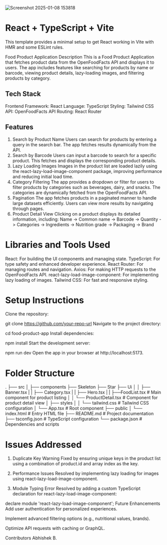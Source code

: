 ![Screenshot 2025-01-08 153818](https://github.com/user-attachments/assets/e35aad50-3119-43f3-b6a6-2e8ceac10036)



# React + TypeScript + Vite

This template provides a minimal setup to get React working in Vite with HMR and some ESLint rules.

Food Product Application
Description
This is a Food Product Application that fetches product data from the OpenFoodFacts API and displays it to users. The app includes features like searching for products by name or barcode, viewing product details, lazy-loading images, and filtering products by category.

## Tech Stack

Frontend Framework: React
Language: TypeScript
Styling: Tailwind CSS
API: OpenFoodFacts API
Routing: React Router

## Features
1. Search by Product Name
Users can search for products by entering a query in the search bar. The app fetches results dynamically from the API.
2. Search by Barcode
Users can input a barcode to search for a specific product. This fetches and displays the corresponding product details.
3. Lazy Loading Images
Images in the product list are loaded lazily using the react-lazy-load-image-component package, improving performance and reducing initial load time.
4. Category Filtering
The app provides a dropdown or filter for users to filter products by categories such as beverages, dairy, and snacks. The categories are dynamically fetched from the OpenFoodFacts API.
5. Pagination
The app fetches products in a paginated manner to handle large datasets efficiently. Users can view more results by navigating through pages.
6. Product Detail View
Clicking on a product displays its detailed information, including:
Name -> Common name -> Barcode -> Quantity -> Categories -> Ingredients -> Nutrition grade -> Packaging -> Brand

# Libraries and Tools Used

React: For building the UI components and managing state.
TypeScript: For type safety and enhanced developer experience.
React Router: For managing routes and navigation.
Axios: For making HTTP requests to the OpenFoodFacts API.
react-lazy-load-image-component: For implementing lazy loading of images.
Tailwind CSS: For fast and responsive styling.

# Setup Instructions
Clone the repository:

git clone https://github.com/your-repo-url
Navigate to the project directory:

cd food-product-app
Install dependencies:

npm install
Start the development server:

npm run dev
Open the app in your browser at http://localhost:5173.

# Folder Structure
.
├── src
│   ├── components
    ├── Skeleton
    ├── Star
    ├── Ui
│   │   ├── Banner.tsx
|   |   ├── Category.tsx
|   |   ├── Hero.tsx
|   |   ├──FoodList.tsx  # Main component for product listing
│   │   └── ProductDetail.tsx  # Component for product detail view
│   ├── styles
│   │   └── tailwind.css  # Tailwind CSS configuration
│   └── App.tsx  # Root component
├── public
│   └── index.html  # Entry HTML file
├── README.md  # Project documentation
├── tsconfig.json  # TypeScript configuration
└── package.json  # Dependencies and scripts

# Issues Addressed

1. Duplicate Key Warning
Fixed by ensuring unique keys in the product list using a combination of product.id and array index as the key.
2. Performance Issues
Resolved by implementing lazy loading for images using react-lazy-load-image-component.

3. Module Typing Error
Resolved by adding a custom TypeScript declaration for react-lazy-load-image-component:

declare module 'react-lazy-load-image-component';
Future Enhancements
Add user authentication for personalized experiences.

Implement advanced filtering options (e.g., nutritional values, brands).

Optimize API requests with caching or GraphQL.

Contributors
Abhishek B.
